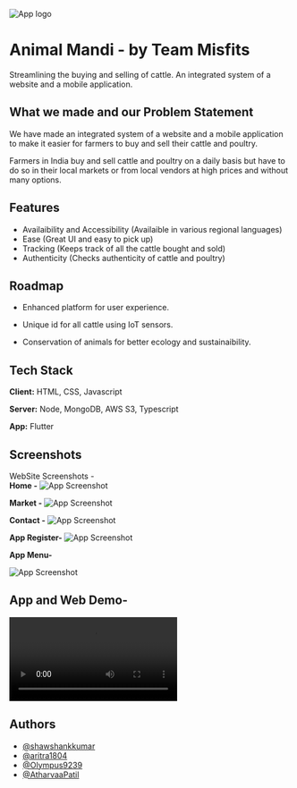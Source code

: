 ![App logo](https://user-images.githubusercontent.com/71871835/153745086-254b5db4-147b-4392-a083-4473288eb6c0.png)

# Animal Mandi - by Team Misfits

Streamlining the buying and selling of cattle. An integrated system of a website and a mobile application.



## What we made and our Problem Statement

We have made an integrated system of a website and a mobile application to make it easier for farmers to
 buy and sell their cattle and poultry.

Farmers in India buy and sell cattle and poultry on a daily basis but have to do so in their local markets or from local vendors at high prices and without many options.




## Features

- Availaibility and Accessibility (Availaible in various regional languages)
- Ease (Great UI and easy to pick up)
- Tracking (Keeps track of all the cattle bought and sold)
- Authenticity (Checks authenticity of cattle and poultry)


## Roadmap

- Enhanced platform for user experience.

- Unique id for all cattle using IoT sensors.

- Conservation of animals for better ecology and sustainaibility.


## Tech Stack

**Client:** HTML, CSS, Javascript 

**Server:** Node, MongoDB, AWS S3, Typescript

**App:** Flutter


## Screenshots
WebSite Screenshots -\
**Home -**
![App Screenshot](https://user-images.githubusercontent.com/71871835/153704463-187a5688-664f-4703-a4de-9ad57ffb556a.png)

**Market -** 
![App Screenshot](https://user-images.githubusercontent.com/71871835/153714578-ea274d55-6306-47f3-b28b-e03968c828b4.png)

**Contact -**
![App Screenshot](https://user-images.githubusercontent.com/71871835/153704499-970af285-6147-480b-98b5-55aa568331ee.png)

**App Register-**
![App Screenshot](https://user-images.githubusercontent.com/71871835/153714389-5eddca27-cb66-47fc-b9ca-b3a7ef6fd564.png)

**App Menu-**

![App Screenshot](https://user-images.githubusercontent.com/71871835/153744753-84a8d48a-1072-4a9f-94aa-3096fe1ad19c.png)

 ## **App and Web Demo-**
 
 
![App Video](https://user-images.githubusercontent.com/71871835/153745582-054f1150-a431-4ac2-b201-5ecd6c6f746e.mp4)
## Authors

- [@shawshankkumar](https://github.com/shawshankkumar)
- [@aritra1804](https://github.com/aritra1804)
- [@Olympus9239](https://github.com/Olympus9239)
- [@AtharvaaPatil](https://github.com/AtharvaaPatil)
